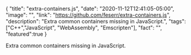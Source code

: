 {
  "title": "extra-containers.js",
  "date": "2020-11-12T12:41:05-05:00",
  "image": "",
  "link": "https://github.com/feserr/extra-containers.js",
  "description": "Extra common containers missing in JavaScript.",
  "tags": ["C++","JavaScript", "WebAssembly", "Emscripten"],
  "fact": "",
  "featured":true
}

Extra common containers missing in JavaScript.
